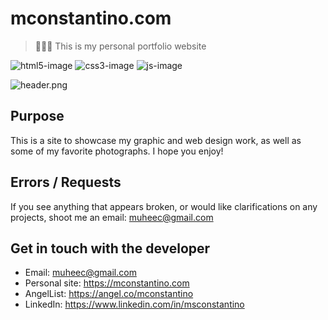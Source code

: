 # mconstantino.com

> 👨🏽‍💻 This is my personal portfolio website 

![html5-image]
![css3-image]
![js-image]


![header.png]



## Purpose

This is a site to showcase my graphic and web design work, as well as some of my favorite photographs. I hope you enjoy!



## Errors / Requests

If you see anything that appears broken, or would like clarifications on any projects, shoot me an email: muheec@gmail.com



## Get in touch with the developer
- Email: muheec@gmail.com
- Personal site: https://mconstantino.com
- AngelList: https://angel.co/mconstantino
- LinkedIn: https://www.linkedin.com/in/msconstantino


<!-- Markdown link & img dfn's -->
[html5-image]: https://img.shields.io/badge/-html5-orange
[css3-image]: https://img.shields.io/badge/-css3-blue
[js-image]: https://img.shields.io/badge/-javascript-yellow
[header.png]: https://mconstantino.com/meta.png
